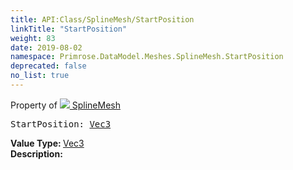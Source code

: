 ```yaml
---
title: API:Class/SplineMesh/StartPosition
linkTitle: "StartPosition"
weight: 83
date: 2019-08-02
namespace: Primrose.DataModel.Meshes.SplineMesh.StartPosition
deprecated: false
no_list: true
---
```

Property of <a href="/docs/api-reference/Class/SplineMesh"><img src="/icons/silk/splinemesh.png"/>&nbsp;SplineMesh</a>
<pre class="method-declaration">
StartPosition: <a class="type" href="/docs/api-reference/DataType/Vec3">Vec3</a></pre>
<b>Value Type: </b>
<a class="type" href="/docs/api-reference/DataType/Vec3">Vec3</a>
<br/>
<b>Description: </b>
